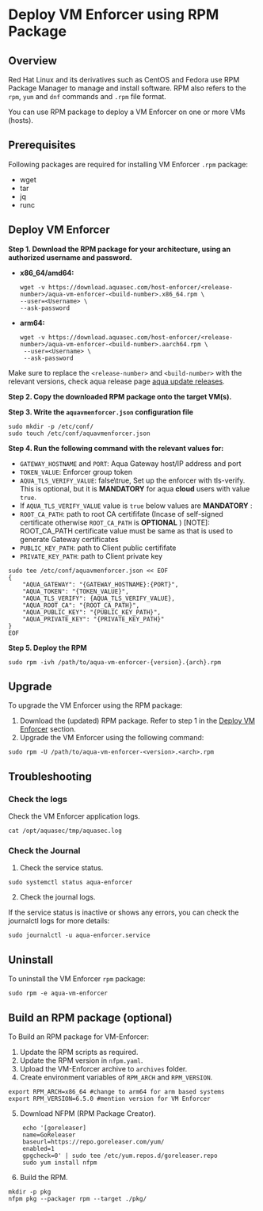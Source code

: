 # Deploy VM Enforcer using RPM Package

## Overview
Red Hat Linux and its derivatives such as CentOS and Fedora use RPM Package Manager to manage and install software. RPM also refers to the `rpm`, `yum` and `dnf` commands and `.rpm` file format. 

You can use RPM package to deploy a VM Enforcer on one or more VMs (hosts).

## Prerequisites
Following packages are required for installing VM Enforcer `.rpm` package:
* wget
* tar
* jq
* runc

## Deploy VM Enforcer

**Step 1. Download the RPM package for your architecture, using an authorized username and password.**


   * **x86_64/amd64:**
  
        ```shell
       wget -v https://download.aquasec.com/host-enforcer/<release-number>/aqua-vm-enforcer-<build-number>.x86_64.rpm \
        --user=<Username> \
        --ask-password
       ```
   * **arm64:**
  
     ```shell
     wget -v https://download.aquasec.com/host-enforcer/<release-number>/aqua-vm-enforcer-<build-number>.aarch64.rpm \
      --user=<Username> \
      --ask-password
     ```

Make sure to replace the `<release-number>` and `<build-number>` with the relevant versions, check aqua release page [aqua update releases](https://docs.aquasec.com/docs/update-releases).

**Step 2. Copy the downloaded RPM package onto the target VM(s).**


**Step 3. Write the `aquavmenforcer.json` configuration file**

```shell
sudo mkdir -p /etc/conf/
sudo touch /etc/conf/aquavmenforcer.json
```

**Step 4. Run the following command with the relevant values for:**

   * `GATEWAY_HOSTNAME` and `PORT`: Aqua Gateway host/IP address and port
   * `TOKEN_VALUE`: Enforcer group token
   * `AQUA_TLS_VERIFY_VALUE`: false\true, Set up the enforcer with tls-verify. This is optional, but it is **MANDATORY** for aqua **cloud** users with value `true`.
   * If `AQUA_TLS_VERIFY_VALUE` value is `true` below values are **MANDATORY** :
   * `ROOT_CA_PATH`: path to root CA certififate (Incase of self-signed certificate otherwise `ROOT_CA_PATH` is **OPTIONAL** )
   [NOTE]: ROOT_CA_PATH certificate value must be same as that is used to generate Gateway certificates
   * `PUBLIC_KEY_PATH`: path to Client public certififate
   * `PRIVATE_KEY_PATH`: path to Client private key
   
   ```shell
   sudo tee /etc/conf/aquavmenforcer.json << EOF
   {
       "AQUA_GATEWAY": "{GATEWAY_HOSTNAME}:{PORT}",
       "AQUA_TOKEN": "{TOKEN_VALUE}",
       "AQUA_TLS_VERIFY": {AQUA_TLS_VERIFY_VALUE},
       "AQUA_ROOT_CA": "{ROOT_CA_PATH}",
       "AQUA_PUBLIC_KEY": "{PUBLIC_KEY_PATH}",
       "AQUA_PRIVATE_KEY": "{PRIVATE_KEY_PATH}"       
   }
   EOF
   ```

**Step 5. Deploy the RPM**

```shell
sudo rpm -ivh /path/to/aqua-vm-enforcer-{version}.{arch}.rpm
```

## Upgrade

To upgrade the VM Enforcer using the RPM package:

1. Download the (updated) RPM package. Refer to step 1 in the [Deploy VM Enforcer](#deploy-vm-enforcer) section.
2. Upgrade the VM Enforcer using the following command:

```shell
sudo rpm -U /path/to/aqua-vm-enforcer-<version>.<arch>.rpm
```

## Troubleshooting

### Check the logs

Check the VM Enforcer application logs.

```shell
cat /opt/aquasec/tmp/aquasec.log
```

### Check the Journal

1. Check the service status.
   
```shell
sudo systemctl status aqua-enforcer
```

2. Check the journal logs.

If the service status is inactive or shows any errors, you can check the journalctl logs for more details:

```shell
sudo journalctl -u aqua-enforcer.service
```
   
## Uninstall
To uninstall the VM Enforcer `rpm` package:

```shell
sudo rpm -e aqua-vm-enforcer
```

## Build an RPM package (optional)

To Build an RPM package for VM-Enforcer:
1. Update the RPM scripts as required.
2. Update the RPM version in `nfpm.yaml`.
3. Upload the VM-Enforcer archive to `archives` folder.
4. Create environment variables of `RPM_ARCH` and `RPM_VERSION`.

```shell
export RPM_ARCH=x86_64 #change to arm64 for arm based systems
export RPM_VERSION=6.5.0 #mention version for VM Enforcer
```

5. Download NFPM (RPM Package Creator).

```shell
    echo '[goreleaser]
    name=GoReleaser
    baseurl=https://repo.goreleaser.com/yum/
    enabled=1
    gpgcheck=0' | sudo tee /etc/yum.repos.d/goreleaser.repo
    sudo yum install nfpm

```

6. Build the RPM.

```shell
mkdir -p pkg
nfpm pkg --packager rpm --target ./pkg/
```